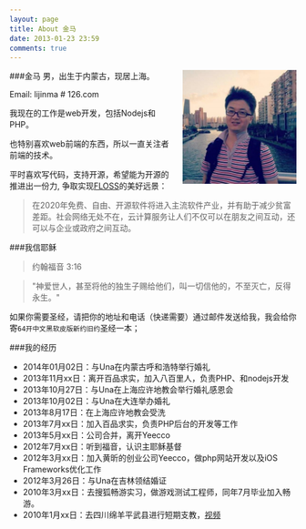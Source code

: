 ```yaml
---
layout: page
title: About 金马
date: 2013-01-23 23:59
comments: true
---
```


<img src="../images/post/touxiang.jpeg" alt="金马" target="_blank" style="float:right;width:200px;margin-left:20px;"  />

###金马
男，出生于内蒙古，现居上海。

Email: lijinma # 126.com

我现在的工作是web开发，包括Nodejs和PHP。

也特别喜欢web前端的东西，所以一直关注者前端的技术。



平时喜欢写代码，支持开源，希望能为开源的推进出一份力, 争取实现[FLOSS](http://baike.baidu.com/view/1483082.htm)的美好远景：
>在2020年免费、自由、开源软件将进入主流软件产业，并有助于减少贫富差距。社会网络无处不在，云计算服务让人们不仅可以在朋友之间互动，还可以与企业或政府之间互动。

###我信耶稣

>约翰福音 3:16

>"神爱世人，甚至将他的独生子赐给他们，叫一切信他的，不至灭亡，反得永生。"


如果你需要圣经，请把你的地址和电话（快递需要）通过邮件发送给我，我会给你寄`64开中文黑软皮版新约旧约`圣经一本；

###我的经历
*  2014年01月02日：与Una在内蒙古呼和浩特举行婚礼
*  2013年11月xx日：离开百品求实，加入八百里人，负责PHP、和nodejs开发
*  2013年10月27日：与Una在上海应许地教会举行婚礼感恩会
*  2013年10月02日：与Una在大连举办婚礼
*  2013年8月17日：在上海应许地教会受洗
*  2013年7月xx日：加入百品求实，负责PHP后台的开发等工作
*  2013年5月xx日：公司合并，离开Yeecco
*  2012年7月xx日：听到福音，认识主耶稣基督
*  2012年3月xx日：加入黄昕的创业公司Yeecco，做php网站开发以及iOS Frameworks优化工作
*  2012年3月26日：与Una在吉林领结婚证
*  2010年3月xx日：去搜狐畅游实习，做游戏测试工程师，同年7月毕业加入畅游。
*  2010年1月xx日：去四川绵羊平武县进行短期支教，[视频](http://v.youku.com/v_show/id_XMTYyOTQ2ODI4.html)




